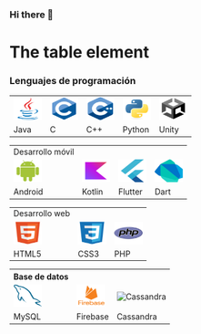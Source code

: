 

### Hi there 👋

<h1>The table element</h1>

<h3> Lenguajes de programación </h3>
<table>
  <tbody>
    <tr>
      <td><img src="https://raw.githubusercontent.com/devicons/devicon/master/icons/java/java-original.svg" width="50" height="40"></td>
      <td><img src="https://raw.githubusercontent.com/devicons/devicon/master/icons/c/c-original.svg" width="50" height="40"></td>
      <td><img src="https://raw.githubusercontent.com/devicons/devicon/master/icons/cplusplus/cplusplus-original.svg" width="50" height="40"></td>
      <td><img src="https://raw.githubusercontent.com/devicons/devicon/master/icons/python/python-original.svg" width="50" height="40"></td>
      <td><img src="https://raw.githubusercontent.com/devicons/devicon/master/icons/unity/unity-original.svg" width="50" height="40"></td>
    </tr>
    <tr>
      <td>Java</td>
      <td>C</td>
      <td>C++</td>
      <td>Python</td>
      <td>Unity</td>
    </tr>
  </tbody>
</table>

<table>
  <tr>
    <td>Desarrollo móvil</td>
  </tr>
  <tr>
    <td><img src="https://raw.githubusercontent.com/devicons/devicon/master/icons/android/android-original.svg" width="50" height="40"></td>
    <td><img src="https://raw.githubusercontent.com/devicons/devicon/master/icons/kotlin/kotlin-original.svg" width="50" height="40"></td>
    <td><img src="https://raw.githubusercontent.com/devicons/devicon/master/icons/flutter/flutter-original.svg" width="50" height="40"></td>
    <td><img src="https://raw.githubusercontent.com/devicons/devicon/master/icons/dart/dart-original.svg" width="50" height="40"></td>
  </tr>
  <tr>
    <td>Android</td>
    <td>Kotlin</td>
    <td>Flutter</td>
    <td>Dart</td>
  </tr>
</table>

<table>
  <tr>
    <td>Desarrollo web</td>
  </tr>
  <tr>
    <td><img src="https://raw.githubusercontent.com/devicons/devicon/master/icons/html5/html5-original.svg" width="50" height="40"></td>
    <td><img src="https://raw.githubusercontent.com/devicons/devicon/master/icons/css3/css3-original.svg" width="50" height="40"></td>
    <td><img src="https://raw.githubusercontent.com/devicons/devicon/master/icons/php/php-original.svg" width="50" height="40"></td>
  </tr>
  <tr>
    <td>HTML5</td>
    <td>CSS3</td>
    <td>PHP</td>
  </tr>
</table>

<table>
  <tr>
    <th>Base de datos</th>
   
  </tr>
  <tr>
    <td><img src="https://raw.githubusercontent.com/devicons/devicon/master/icons/mysql/mysql-original.svg" alt="MySQL" width="50" height="40"></td>
    <td><img src="https://raw.githubusercontent.com/devicons/devicon/master/icons/firebase/firebase-plain-wordmark.svg" alt="Firebase" width="50" height="40"></td>
    <td><img src="ruta/a/tu/imagen/cassandra.png" alt="Cassandra" width="40" height="40"></td>
  </tr>
  <tr>
    <td>MySQL</td>
    <td>Firebase</td>
    <td>Cassandra</td>
  </tr>
</table>

